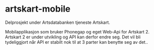 artskart-mobile
===============

Delprosjekt under Artsdatabanken tjeneste Artskart.

Mobilapplikasjon som bruker Phonegap og eget Web-Api for Artskart 2.
Artskart 2 er under utvikling og API kan derfor endre seg.
Det vil bli tydeliggjort når API er stabilt nok til at 3 parter kan benytte seg av det..
